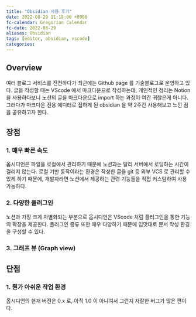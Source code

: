 ```yaml
---
title: "Obsidian 사용 후기"
date: 2022-08-29 11:18:00 +0900
fc-calendar: Gregorian Calendar
fc-date: 2022-08-29
aliases: Obsidian
tags: [editor, obsidian, vscode]
categories: 
---
```


## Overview

여러 블로그 서비스를 전전하다가 최근에는 Github page 를 기술블로그로 운영하고 있다. 글을 작성할 때는 VScode 에서 마크다운으로 작성하는데, 개인적인 정리는 Notion 을 사용하다보니 노션의 글을 마크다운으로 import 하는 과정이 여간 귀찮은게 아니다. 그러다가 마크다운 전용 에디터로 접하게 된 obsidian 을 약 2주간 사용해보고 느낀 점을 공유하고자 한다.

## 장점

### 1. 매우 빠른 속도

옵시디언은 파일을 로컬에서 관리하기 때문에 노션과는 달리 서버에서 로딩하는 시간이 걸리지 않는다. 로컬 기반 동작이라는 환경은 작성한 글을 git 등 외부 VCS 로 관리할 수 있게 하기 때문에, 개발자라면 노션에서 제공하는 관련 기능들을 직접 커스텀하여 사용 가능하다. 

### 2. 다양한 플러그인

노션과 가장 크게 차별화되는 부분으로 옵시디언은 VScode 처럼 플러그인을 통한 기능의 확장을 제공한다. 플러그인 종류 또한 매우 다양하기 때문에 입맛대로 문서 작성 환경을 구성할 수 있다.

### 3. 그래프 뷰 (Graph view)

## 단점

### 1. 뭔가 아쉬운 작업 환경

옵시디언의 현재 버전은 0.x 로, 아직 1.0 이 아니여서 그런지 자잘한 버그가 많은 편이다.

